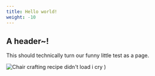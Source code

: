 ```yaml
---
title: Hello world!
weight: -10
---
```

## A header~!

This should technically turn our funny little test as a page. 



![Chair crafting recipe didn't load i cry](/chair-craft.png) )
